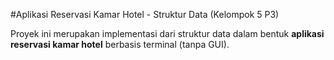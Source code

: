 #Aplikasi Reservasi Kamar Hotel - Struktur Data (Kelompok 5 P3)

Proyek ini merupakan implementasi dari struktur data dalam bentuk **aplikasi reservasi kamar hotel** berbasis terminal (tanpa GUI).  


